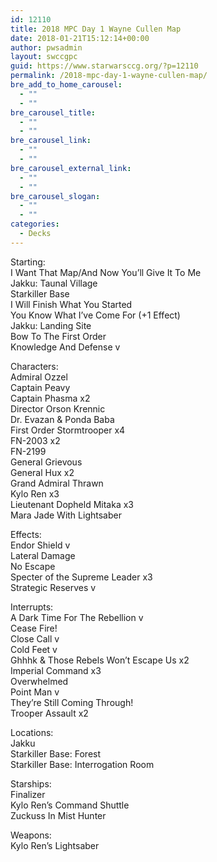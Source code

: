 ```yaml
---
id: 12110
title: 2018 MPC Day 1 Wayne Cullen Map
date: 2018-01-21T15:12:14+00:00
author: pwsadmin
layout: swccgpc
guid: https://www.starwarsccg.org/?p=12110
permalink: /2018-mpc-day-1-wayne-cullen-map/
bre_add_to_home_carousel:
  - ""
  - ""
bre_carousel_title:
  - ""
  - ""
bre_carousel_link:
  - ""
  - ""
bre_carousel_external_link:
  - ""
  - ""
bre_carousel_slogan:
  - ""
  - ""
categories:
  - Decks
---
```

Starting:  
I Want That Map/And Now You’ll Give It To Me  
Jakku: Taunal Village  
Starkiller Base  
I Will Finish What You Started  
You Know What I’ve Come For (+1 Effect)  
Jakku: Landing Site  
Bow To The First Order  
Knowledge And Defense v

Characters:  
Admiral Ozzel  
Captain Peavy  
Captain Phasma x2  
Director Orson Krennic  
Dr. Evazan & Ponda Baba  
First Order Stormtrooper x4  
FN-2003 x2  
FN-2199  
General Grievous  
General Hux x2  
Grand Admiral Thrawn  
Kylo Ren x3  
Lieutenant Dopheld Mitaka x3  
Mara Jade With Lightsaber

Effects:  
Endor Shield v  
Lateral Damage  
No Escape  
Specter of the Supreme Leader x3  
Strategic Reserves v

Interrupts:  
A Dark Time For The Rebellion v  
Cease Fire!  
Close Call v  
Cold Feet v  
Ghhhk & Those Rebels Won’t Escape Us x2  
Imperial Command x3  
Overwhelmed  
Point Man v  
They’re Still Coming Through!  
Trooper Assault x2

Locations:  
Jakku  
Starkiller Base: Forest  
Starkiller Base: Interrogation Room

Starships:  
Finalizer  
Kylo Ren’s Command Shuttle  
Zuckuss In Mist Hunter

Weapons:  
Kylo Ren’s Lightsaber